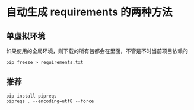 # 自动生成 requirements 的两种方法

## 单虚拟环境
如果使用的全局环境，则下载的所有包都会在里面，不管是不时当前项目依赖的
```shell
pip freeze > requirements.txt
```
## 推荐
```shell
pip install pipreqs
pipreqs . --encoding=utf8 --force
```

